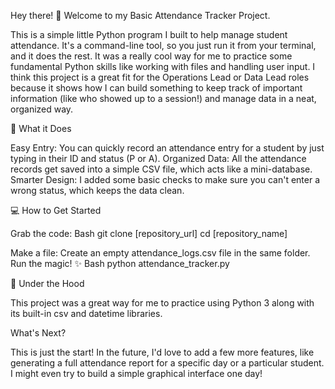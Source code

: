 Hey there! 👋 Welcome to my Basic Attendance Tracker Project.

This is a simple little Python program I built to help manage student attendance. It's a command-line tool, so you just run it from your terminal, and it does the rest. It was a really cool way for me to practice some fundamental Python skills like working with files and handling user input.
I think this project is a great fit for the Operations Lead or Data Lead roles because it shows how I can build something to keep track of important information (like who showed up to a session!) and manage data in a neat, organized way.

🚀 What it Does

Easy Entry: You can quickly record an attendance entry for a student by just typing in their ID and status (P or A).
Organized Data: All the attendance records get saved into a simple CSV file, which acts like a mini-database.
Smarter Design: I added some basic checks to make sure you can't enter a wrong status, which keeps the data clean.

💻 How to Get Started

Grab the code:
Bash
git clone [repository_url]
cd [repository_name]


Make a file: Create an empty attendance_logs.csv file in the same folder.
Run the magic! ✨
Bash
python attendance_tracker.py



🧠 Under the Hood

This project was a great way for me to practice using Python 3 along with its built-in csv and datetime libraries.

What's Next?

This is just the start! In the future, I'd love to add a few more features, like generating a full attendance report for a specific day or a particular student. I might even try to build a simple graphical interface one day!
